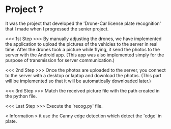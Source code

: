 # Project ?
It was the project that developed the 'Drone-Car license plate recognition' that I made when I progressed the senier project.

<<< 1st Step >>> 
By manually adjusting the drones, we have implemented the application to upload the pictures of the vehicles to the server in real time.
After the drones took a picture while flying, it send the photos to the server with the Android app.
(This app was also implemented simply for the purpose of transmission for server communication.)

<<< 2nd Step >>>
Once the photos are uploaded to the server, you connect to the server with a desktop or laptop and download the photos.
(This part will be implemented so that it will be automatically downloaded later.)

<<< 3rd Step >>>
Match the received picture file with the path created in the python file.

<<< Last Step >>>
Execute the 'recog.py' file.



< Information >
it use the Canny edge detection which detect the 'edge' in plate.
